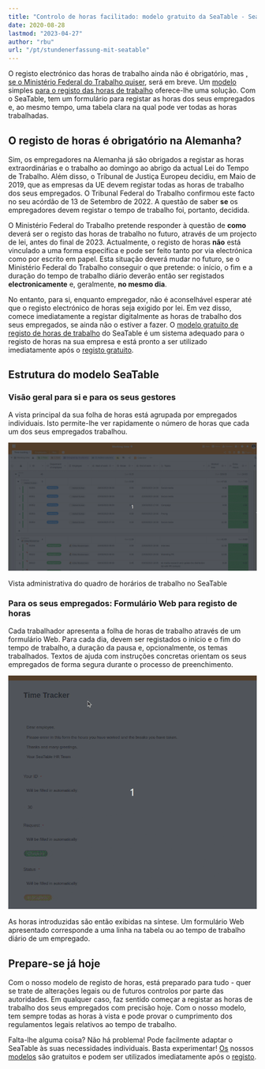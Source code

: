 ```yaml
---
title: "Controlo de horas facilitado: modelo gratuito da SeaTable - SeaTable"
date: 2020-08-28
lastmod: "2023-04-27"
author: "rbu"
url: "/pt/stundenerfassung-mit-seatable"
---
```


O registo electrónico das horas de trabalho ainda não é obrigatório, mas [, se o Ministério Federal do Trabalho quiser](https://www.tagesschau.de/wirtschaft/unternehmen/arbeitszeit-erfassung-heil-101.html), será em breve. Um [modelo](https://seatable.io/pt/arbeitszeiterfassung/) simples [para o registo das horas de trabalho](https://seatable.io/pt/arbeitszeiterfassung/) oferece-lhe uma solução. Com o SeaTable, tem um formulário para registar as horas dos seus empregados e, ao mesmo tempo, uma tabela clara na qual pode ver todas as horas trabalhadas.

## O registo de horas é obrigatório na Alemanha?

Sim, os empregadores na Alemanha já são obrigados a registar as horas extraordinárias e o trabalho ao domingo ao abrigo da actual Lei do Tempo de Trabalho. Além disso, o Tribunal de Justiça Europeu decidiu, em Maio de 2019, que as empresas da UE devem registar todas as horas de trabalho dos seus empregados. O Tribunal Federal do Trabalho confirmou este facto no seu acórdão de 13 de Setembro de 2022. A questão de saber **se** os empregadores devem registar o tempo de trabalho foi, portanto, decidida.

O Ministério Federal do Trabalho pretende responder à questão de **como** deverá ser o registo das horas de trabalho no futuro, através de um projecto de lei, antes do final de 2023. Actualmente, o registo de horas **não** está vinculado a uma forma específica e pode ser feito tanto por via electrónica como por escrito em papel. Esta situação deverá mudar no futuro, se o Ministério Federal do Trabalho conseguir o que pretende: o início, o fim e a duração do tempo de trabalho diário deverão então ser registados **electronicamente** e, geralmente, **no mesmo dia**.

No entanto, para si, enquanto empregador, não é aconselhável esperar até que o registo electrónico de horas seja exigido por lei. Em vez disso, comece imediatamente a registar digitalmente as horas de trabalho dos seus empregados, se ainda não o estiver a fazer. O [modelo gratuito de registo de horas de trabalho](https://seatable.io/pt/vorlage/fyp0x2y-s-ut3m-wcbpzbq/) do SeaTable é um sistema adequado para o registo de horas na sua empresa e está pronto a ser utilizado imediatamente após o [registo gratuito](https://seatable.io/pt/registrierung/).

## Estrutura do modelo SeaTable

### Visão geral para si e para os seus gestores

A vista principal da sua folha de horas está agrupada por empregados individuais. Isto permite-lhe ver rapidamente o número de horas que cada um dos seus empregados trabalhou.

![Vista do administrador para registo do tempo de trabalho](images/Working-Time-Admin-View.gif)

Vista administrativa do quadro de horários de trabalho no SeaTable

### Para os seus empregados: Formulário Web para registo de horas

Cada trabalhador apresenta a folha de horas de trabalho através de um formulário Web. Para cada dia, devem ser registados o início e o fim do tempo de trabalho, a duração da pausa e, opcionalmente, os temas trabalhados. Textos de ajuda com instruções concretas orientam os seus empregados de forma segura durante o processo de preenchimento.

![Registo do tempo de trabalho através do formulário web na aplicação do empregado](images/Arbeitszeiterfassung.gif)

As horas introduzidas são então exibidas na síntese. Um formulário Web apresentado corresponde a uma linha na tabela ou ao tempo de trabalho diário de um empregado.

## Prepare-se já hoje

Com o nosso modelo de registo de horas, está preparado para tudo - quer se trate de alterações legais ou de futuros controlos por parte das autoridades. Em qualquer caso, faz sentido começar a registar as horas de trabalho dos seus empregados com precisão hoje. Com o nosso modelo, tem sempre todas as horas à vista e pode provar o cumprimento dos regulamentos legais relativos ao tempo de trabalho.

Falta-lhe alguma coisa? Não há problema! Pode facilmente adaptar o SeaTable às suas necessidades individuais. Basta experimentar! [Os](https://seatable.io/pt/vorlagen/) nossos [modelos](https://seatable.io/pt/vorlagen/) são gratuitos e podem ser utilizados imediatamente após o [registo](https://seatable.io/pt/registrierung/).
